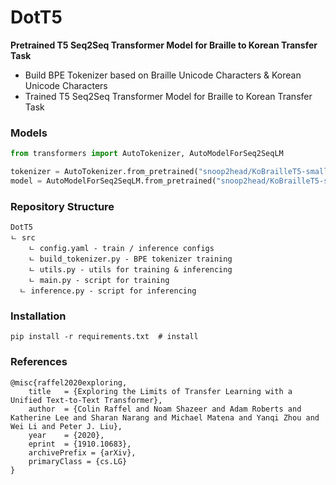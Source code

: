 # DotT5

**Pretrained T5 Seq2Seq Transformer Model for Braille to Korean Transfer Task**

- Build BPE Tokenizer based on Braille Unicode Characters & Korean Unicode Characters
- Trained T5 Seq2Seq Transformer Model for Braille to Korean Transfer Task

### Models

```python
from transformers import AutoTokenizer, AutoModelForSeq2SeqLM

tokenizer = AutoTokenizer.from_pretrained("snoop2head/KoBrailleT5-small-v1")
model = AutoModelForSeq2SeqLM.from_pretrained("snoop2head/KoBrailleT5-small-v1")
```

### Repository Structure

```
DotT5
ㄴ src
	ㄴ config.yaml - train / inference configs
	ㄴ build_tokenizer.py - BPE tokenizer training
	ㄴ utils.py - utils for training & inferencing
	ㄴ main.py - script for training 
  ㄴ inference.py - script for inferencing
```

### Installation

```
pip install -r requirements.txt  # install
```

### References

```
@misc{raffel2020exploring,
    title   = {Exploring the Limits of Transfer Learning with a Unified Text-to-Text Transformer}, 
    author  = {Colin Raffel and Noam Shazeer and Adam Roberts and Katherine Lee and Sharan Narang and Michael Matena and Yanqi Zhou and Wei Li and Peter J. Liu},
    year    = {2020},
    eprint  = {1910.10683},
    archivePrefix = {arXiv},
    primaryClass = {cs.LG}
}
```



